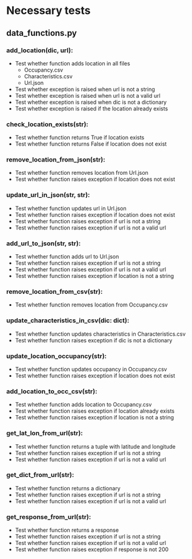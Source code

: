 # Necessary tests
## data_functions.py
### add_location(dic, url):

- Test whether function adds location in all files
  - Occupancy.csv
  - Characteristics.csv
  - Url.json
- Test whether exception is raised when url is not a string
- Test whether exception is raised when url is not a valid url
- Test whether exception is raised when dic is not a dictionary
- Test whether exception is raised if the location already exists

### check_location_exists(str):

- Test whether function returns True if location exists
- Test whether function returns False if location does not exist

### remove_location_from_json(str):
- Test whether function removes location from Url.json
- Test whether function raises exception if location does not exist

### update_url_in_json(str, str):
- Test whether function updates url in Url.json
- Test whether function raises exception if location does not exist
- Test whether function raises exception if url is not a string
- Test whether function raises exception if url is not a valid url

### add_url_to_json(str, str):
- Test whether function adds url to Url.json
- Test whether function raises exception if url is not a string
- Test whether function raises exception if url is not a valid url
- Test whether function raises exception if location is not a string

### remove_location_from_csv(str):
- Test whether function removes location from Occupancy.csv

### update_characteristics_in_csv(dic: dict):
- Test whether function updates characteristics in Characteristics.csv
- Test whether function raises exception if dic is not a dictionary

### update_location_occupancy(str):
- Test whether function updates occupancy in Occupancy.csv
- Test whether function raises exception if location does not exist

### add_location_to_occ_csv(str):
- Test whether function adds location to Occupancy.csv
- Test whether function raises exception if location already exists
- Test whether function raises exception if location is not a string

### get_lat_lon_from_url(str):
- Test whether function returns a tuple with latitude and longitude
- Test whether function raises exception if url is not a string
- Test whether function raises exception if url is not a valid url

### get_dict_from_url(str):
- Test whether function returns a dictionary
- Test whether function raises exception if url is not a string
- Test whether function raises exception if url is not a valid url

### get_response_from_url(str):
- Test whether function returns a response
- Test whether function raises exception if url is not a string
- Test whether function raises exception if url is not a valid url
- Test whether function raises exception if response is not 200
